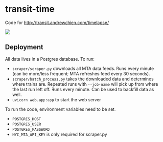 # transit-time

Code for http://transit.andrewchien.com/timelapse/

![](https://raw.githubusercontent.com/achien/transit-time/master/.github/timelapse.gif)

## Deployment

All data lives in a Postgres database. To run:
* `scraper/scraper.py` downloads all MTA data feeds. Runs every minute (can be more/less frequent; MTA refreshes feed every 30 seconds).
* `scraper/batch_process.py` takes the downloaded data and determines where trains are. Repeated runs with `--job-name` will pick up from where the last run left off. Runs every minute. Can be used to backfill data as well.
* `uvicorn web.app:app` to start the web server

To run the code, environment variables need to be set.
* `POSTGRES_HOST`
* `POSTGRES_USER`
* `POSTGRES_PASSWORD`
* `NYC_MTA_API_KEY` is only required for scraper.py

